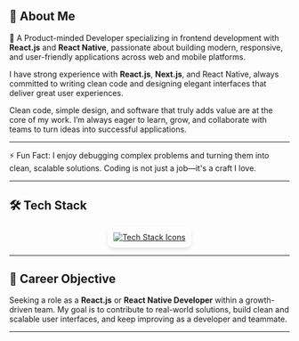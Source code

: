 ## 👋 About Me

🎯 A Product-minded Developer specializing in frontend development with **React.js** and **React Native**, passionate about building modern, responsive, and user-friendly applications across web and mobile platforms.

I have strong experience with **React.js**, **Next.js**, and React Native, always committed to writing clean code and designing elegant interfaces that deliver great user experiences.

Clean code, simple design, and software that truly adds value are at the core of my work.
I’m always eager to learn, grow, and collaborate with teams to turn ideas into successful applications.

---

⚡ Fun Fact: I enjoy debugging complex problems and turning them into clean, scalable solutions. Coding is not just a job—it's a craft I love.

---

## 🛠️ Tech Stack

<p align="center">
  <a href="https://skillicons.dev">
    <img src="https://skillicons.dev/icons?i=js,ts,react,nextjs,redux,tailwind,html,css,nodejs,firebase,git,github,vscode,postman,figma,expo" alt="Tech Stack Icons" style="transition: transform 0.2s; border-radius: 10px; border: 2px solid #fff; padding: 8px; box-shadow: 0 4px 6px rgba(0, 0, 0, 0.1);" />
  </a>
</p>

---

## 💼 Career Objective

Seeking a role as a **React.js** or **React Native Developer** within a growth-driven team. My goal is to contribute to real-world solutions, build clean and scalable user interfaces, and keep improving as a developer and teammate.


---

